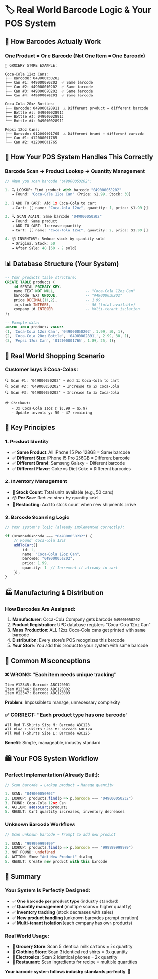 # 🏷️ Real World Barcode Logic & Your POS System

## 🎯 **How Barcodes Actually Work**

### **One Product = One Barcode (Not One Item = One Barcode)**

```
🏪 GROCERY STORE EXAMPLE:

Coca-Cola 12oz Cans:
├── Barcode: 049000050202
├── Can #1: 049000050202  ✅ Same barcode
├── Can #2: 049000050202  ✅ Same barcode  
├── Can #3: 049000050202  ✅ Same barcode
└── Can #4: 049000050202  ✅ Same barcode

Coca-Cola 20oz Bottles:
├── Barcode: 049000028911  ⚠️ Different product = different barcode
├── Bottle #1: 049000028911
├── Bottle #2: 049000028911
└── Bottle #3: 049000028911

Pepsi 12oz Cans:
├── Barcode: 012000001765  ⚠️ Different brand = different barcode
├── Can #1: 012000001765
└── Can #2: 012000001765
```

## 🔄 **How Your POS System Handles This Correctly**

### **Barcode Scan → Product Lookup → Quantity Management**

```typescript
// When you scan barcode "049000050202":

1. 🔍 LOOKUP: Find product with barcode "049000050202"
   → Found: "Coca-Cola 12oz Can" (Price: $1.99, Stock: 50)

2. 🛒 ADD TO CART: Add 1x Coca-Cola to cart
   → Cart: [{ name: "Coca-Cola 12oz", quantity: 1, price: $1.99 }]

3. 🔍 SCAN AGAIN: Same barcode "049000050202" 
   → Found: Same product
   → ADD TO CART: Increase quantity
   → Cart: [{ name: "Coca-Cola 12oz", quantity: 2, price: $1.99 }]

4. 📦 INVENTORY: Reduce stock by quantity sold
   → Original Stock: 50
   → After Sale: 48 (50 - 2 sold)
```

## 📊 **Database Structure (Your System)**

```sql
-- Your products table structure:
CREATE TABLE products (
    id SERIAL PRIMARY KEY,
    name TEXT NOT NULL,              -- "Coca-Cola 12oz Can"
    barcode TEXT UNIQUE,             -- "049000050202" 
    price DECIMAL(10,2),             -- 1.99
    in_stock INTEGER,                -- 50 (total available)
    company_id INTEGER               -- Multi-tenant isolation
);

-- Example data:
INSERT INTO products VALUES
(1, 'Coca-Cola 12oz Can', '049000050202', 1.99, 50, 1),
(2, 'Coca-Cola 20oz Bottle', '049000028911', 2.99, 30, 1),
(3, 'Pepsi 12oz Can', '012000001765', 1.89, 25, 1);
```

## 🛒 **Real World Shopping Scenario**

### **Customer buys 3 Coca-Colas:**

```
🔍 Scan #1: "049000050202" → Add 1x Coca-Cola to cart
🔍 Scan #2: "049000050202" → Increase to 2x Coca-Cola  
🔍 Scan #3: "049000050202" → Increase to 3x Coca-Cola

💳 Checkout: 
   - 3x Coca-Cola 12oz @ $1.99 = $5.97
   - Update inventory: 50 → 47 remaining
```

## 🎯 **Key Principles**

### **1. Product Identity**
- ✅ **Same Product**: All iPhone 15 Pro 128GB = Same barcode
- ✅ **Different Size**: iPhone 15 Pro 256GB = Different barcode  
- ✅ **Different Brand**: Samsung Galaxy = Different barcode
- ✅ **Different Flavor**: Coke vs Diet Coke = Different barcodes

### **2. Inventory Management**
- 🏪 **Stock Count**: Total units available (e.g., 50 cans)
- 📦 **Per Sale**: Reduce stock by quantity sold
- 🔄 **Restocking**: Add to stock count when new shipments arrive

### **3. Barcode Scanning Logic**
```typescript
// Your system's logic (already implemented correctly):

if (scannedBarcode === "049000050202") {
    // Found: Coca-Cola 12oz
    addToCart({
        id: 1,
        name: "Coca-Cola 12oz Can",
        barcode: "049000050202", 
        price: 1.99,
        quantity: 1  // Increment if already in cart
    });
}
```

## 🏭 **Manufacturing & Distribution**

### **How Barcodes Are Assigned:**

1. **Manufacturer**: Coca-Cola Company gets barcode `049000050202`
2. **Product Registration**: UPC database registers "Coca-Cola 12oz Can"
3. **Mass Production**: ALL 12oz Coca-Cola cans get printed with same barcode
4. **Distribution**: Every store's POS recognizes this barcode
5. **Your Store**: You add this product to your system with same barcode

## 🚨 **Common Misconceptions**

### ❌ **WRONG**: "Each item needs unique tracking"
```
Item #12345: Barcode ABC123001
Item #12346: Barcode ABC123002  
Item #12347: Barcode ABC123003
```
**Problem**: Impossible to manage, unnecessary complexity

### ✅ **CORRECT**: "Each product type has one barcode"
```
All Red T-Shirts Size M: Barcode ABC123
All Blue T-Shirts Size M: Barcode ABC124
All Red T-Shirts Size L: Barcode ABC125
```
**Benefit**: Simple, manageable, industry standard

## 🛍️ **Your POS System Workflow**

### **Perfect Implementation (Already Built):**

```typescript
// Scan barcode → Lookup product → Manage quantity

1. SCAN: "049000050202"
2. LOOKUP: products.find(p => p.barcode === "049000050202")
3. FOUND: Coca-Cola 12oz Can
4. ACTION: addToCart(product) 
5. RESULT: Cart quantity increases, inventory decreases
```

### **Unknown Barcode Workflow:**
```typescript
// Scan unknown barcode → Prompt to add new product

1. SCAN: "999999999999" 
2. LOOKUP: products.find(p => p.barcode === "999999999999")
3. NOT FOUND: undefined
4. ACTION: Show "Add New Product" dialog
5. RESULT: Create new product with this barcode
```

## 🎯 **Summary**

### **Your System Is Perfectly Designed:**

- ✅ **One barcode per product type** (industry standard)
- ✅ **Quantity management** (multiple scans = higher quantity)  
- ✅ **Inventory tracking** (stock decreases with sales)
- ✅ **New product handling** (unknown barcodes prompt creation)
- ✅ **Multi-tenant isolation** (each company has own products)

### **Real World Usage:**
- 🏪 **Grocery Store**: Scan 5 identical milk cartons = 5x quantity
- 👕 **Clothing Store**: Scan 3 identical red shirts = 3x quantity  
- 📱 **Electronics**: Scan 2 identical phones = 2x quantity
- 🍕 **Restaurant**: Scan ingredients for recipe = multiple quantities

**Your barcode system follows industry standards perfectly!** 🎉
